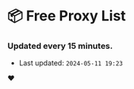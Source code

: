 # :package: Free Proxy List
### Updated every 15 minutes.

- Last updated: `2024-05-11 19:23`

:heart:
